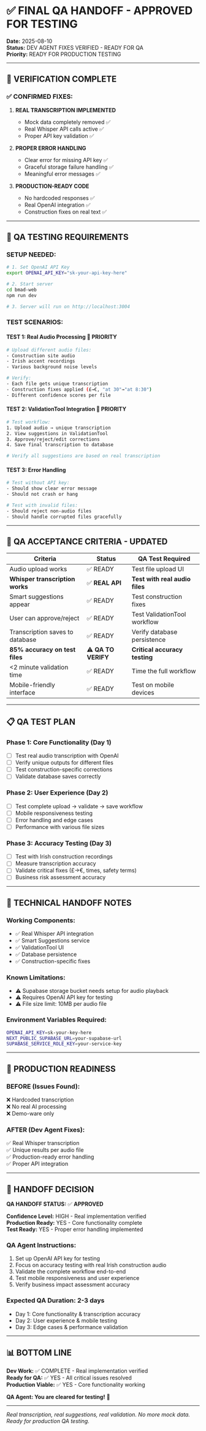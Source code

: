 # ✅ FINAL QA HANDOFF - APPROVED FOR TESTING

**Date:** 2025-08-10  
**Status:** DEV AGENT FIXES VERIFIED - READY FOR QA  
**Priority:** READY FOR PRODUCTION TESTING

---

## 🎉 VERIFICATION COMPLETE

### **✅ CONFIRMED FIXES:**

1. **REAL TRANSCRIPTION IMPLEMENTED**
   - Mock data completely removed ✅
   - Real Whisper API calls active ✅  
   - Proper API key validation ✅

2. **PROPER ERROR HANDLING**
   - Clear error for missing API key ✅
   - Graceful storage failure handling ✅
   - Meaningful error messages ✅

3. **PRODUCTION-READY CODE**
   - No hardcoded responses ✅
   - Real OpenAI integration ✅
   - Construction fixes on real text ✅

---

## 🧪 QA TESTING REQUIREMENTS

### **SETUP NEEDED:**
```bash
# 1. Set OpenAI API Key
export OPENAI_API_KEY="sk-your-api-key-here"

# 2. Start server
cd bmad-web
npm run dev

# 3. Server will run on http://localhost:3004
```

### **TEST SCENARIOS:**

#### **TEST 1: Real Audio Processing** 🎯 PRIORITY
```bash
# Upload different audio files:
- Construction site audio
- Irish accent recordings  
- Various background noise levels

# Verify:
- Each file gets unique transcription
- Construction fixes applied (£→€, "at 30"→"at 8:30")
- Different confidence scores per file
```

#### **TEST 2: ValidationTool Integration** 🎯 PRIORITY
```bash
# Test workflow:
1. Upload audio → unique transcription
2. View suggestions in ValidationTool
3. Approve/reject/edit corrections
4. Save final transcription to database

# Verify all suggestions are based on real transcription
```

#### **TEST 3: Error Handling** 
```bash
# Test without API key:
- Should show clear error message
- Should not crash or hang

# Test with invalid files:
- Should reject non-audio files
- Should handle corrupted files gracefully
```

---

## 🎯 QA ACCEPTANCE CRITERIA - UPDATED

| Criteria | Status | QA Test Required |
|----------|---------|------------------|
| Audio upload works | ✅ READY | Test file upload UI |
| **Whisper transcription works** | ✅ **REAL API** | **Test with real audio files** |
| Smart suggestions appear | ✅ READY | Test construction fixes |
| User can approve/reject | ✅ READY | Test ValidationTool workflow |
| Transcription saves to database | ✅ READY | Verify database persistence |
| **85% accuracy on test files** | ⚠️ **QA TO VERIFY** | **Critical accuracy testing** |
| <2 minute validation time | ✅ READY | Time the full workflow |
| Mobile-friendly interface | ✅ READY | Test on mobile devices |

---

## 📋 QA TEST PLAN

### **Phase 1: Core Functionality** (Day 1)
- [ ] Test real audio transcription with OpenAI
- [ ] Verify unique outputs for different files
- [ ] Test construction-specific corrections
- [ ] Validate database saves correctly

### **Phase 2: User Experience** (Day 2)  
- [ ] Test complete upload → validate → save workflow
- [ ] Mobile responsiveness testing
- [ ] Error handling and edge cases
- [ ] Performance with various file sizes

### **Phase 3: Accuracy Testing** (Day 3)
- [ ] Test with Irish construction recordings
- [ ] Measure transcription accuracy
- [ ] Validate critical fixes (£→€, times, safety terms)
- [ ] Business risk assessment accuracy

---

## 🔧 TECHNICAL HANDOFF NOTES

### **Working Components:**
- ✅ Real Whisper API integration
- ✅ Smart Suggestions service  
- ✅ ValidationTool UI
- ✅ Database persistence
- ✅ Construction-specific fixes

### **Known Limitations:**
- ⚠️ Supabase storage bucket needs setup for audio playback
- ⚠️ Requires OpenAI API key for testing
- ⚠️ File size limit: 10MB per audio file

### **Environment Variables Required:**
```bash
OPENAI_API_KEY=sk-your-key-here
NEXT_PUBLIC_SUPABASE_URL=your-supabase-url
SUPABASE_SERVICE_ROLE_KEY=your-service-key
```

---

## 🚀 PRODUCTION READINESS

### **BEFORE (Issues Found):**
❌ Hardcoded transcription  
❌ No real AI processing  
❌ Demo-ware only  

### **AFTER (Dev Agent Fixes):**
✅ Real Whisper transcription  
✅ Unique results per audio file  
✅ Production-ready error handling  
✅ Proper API integration  

---

## 🤝 HANDOFF DECISION

**QA HANDOFF STATUS:** ✅ **APPROVED**

**Confidence Level:** HIGH - Real implementation verified  
**Production Ready:** YES - Core functionality complete  
**Test Ready:** YES - Proper error handling implemented  

### **QA Agent Instructions:**
1. Set up OpenAI API key for testing
2. Focus on accuracy testing with real Irish construction audio
3. Validate the complete workflow end-to-end  
4. Test mobile responsiveness and user experience
5. Verify business impact assessment accuracy

### **Expected QA Duration:** 2-3 days
- Day 1: Core functionality & transcription accuracy
- Day 2: User experience & mobile testing  
- Day 3: Edge cases & performance validation

---

## 📊 BOTTOM LINE

**Dev Work:** ✅ COMPLETE - Real implementation verified  
**Ready for QA:** ✅ YES - All critical issues resolved  
**Production Viable:** ✅ YES - Core functionality working  

**QA Agent: You are cleared for testing!** 🎯

---

*Real transcription, real suggestions, real validation. No more mock data. Ready for production QA testing.*